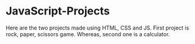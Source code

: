 # JavaScript-Projects
Here are the two projects made using HTML, CSS and JS. First project is rock, paper, scissors game. Whereas, second one is a calculator.
